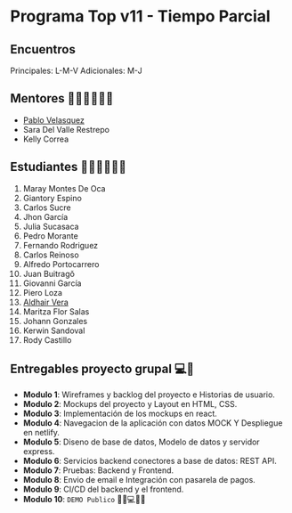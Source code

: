 # Programa Top v11 -  Tiempo Parcial

## Encuentros
Principales: L-M-V
Adicionales: M-J

## Mentores 👩🏻‍🏫👨🏼‍🏫
- [Pablo Velasquez](profiles/pablo-velasquez.md)
- Sara Del Valle Restrepo
- Kelly Correa

## Estudiantes 👩🏻‍💻🧑🏼‍💻
1. Maray Montes De Oca
2. Giantory Espino
3. Carlos Sucre
4. Jhon García
5. Julia Sucasaca
6. Pedro Morante
7. Fernando Rodriguez
8. Carlos Reinoso
9. Alfredo Portocarrero
10. Juan Buitragǒ
11. Giovanni García
12. Piero Loza
13. [Aldhair Vera](profiles/aldhair-vera.md)
14. Maritza Flor Salas
15. Johann Gonzales
16. Kerwin Sandoval
17. Rody Castillo

## Entregables proyecto grupal 💻🤝

- **Modulo 1**: Wireframes y backlog del proyecto e Historias de usuario.
- **Modulo 2**: Mockups del proyecto y Layout en HTML, CSS.
- **Modulo 3**: Implementación de los mockups en react.
- **Modulo 4**: Navegacion de la aplicación con datos MOCK Y Despliegue en netlify.
- **Modulo 5**: Diseno de base de datos, Modelo de datos y servidor express.
- **Modulo 6**: Servicios backend conectores a base de datos: REST API.
- **Modulo 7**: Pruebas: Backend y Frontend.
- **Modulo 8**: Envio de email e Integración con pasarela de pagos.
- **Modulo 9**: CI/CD del backend y el frontend.
- **Modulo 10**: `DEMO Publico` 🎊🎉💻🎊🎉

